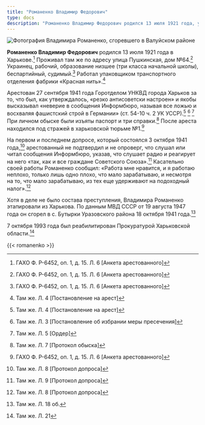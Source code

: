 ```yaml
---
title: "Романенко Владимир Федорович"
type: docs
description: "Романенко Владимир Федорович родился 13 июля 1921 года, уроженец Харькова. Арестован 27 сентября 1941 года Горотделом УНКВД города Харьков за то, что был, как утверждалось, «резко антисоветски настроен» и якобы высказывал «неверие в сообщения Информбюро, называя все ложью и восхваляя фашистский строй в Германии» (ст. 54-10 ч. 2 УК УССР). Cгорел в с. Бутырки Уразовского района 18 октября 1941 года."
---
```


![Фотография Владимира Романенко, сгоревшего в Валуйском районе](/static/img/butyrki/romanenko.png "Отретушированная фотография В. Ф. Романенко из его паспорта")

**Романенко Владимир Федорович** родился 13 июля 1921 года в Харькове.[^1] Проживал там же по адресу улица Пушкинская, дом №64.[^1] Украинец, рабочий, образование низшее (три класса начальной школы), беспартийный, судимый.[^1] Работал упаковщиком транспортного отделения фабрики «Красная нить».[^2]

Арестован 27 сентября 1941 года Горотделом УНКВД города Харьков за то, что был, как утверждалось, «резко антисоветски настроен» и якобы высказывал «неверие в сообщения Информбюро, называя все ложью и восхваляя фашистский строй в Германии» (ст. 54-10 ч. 2 УК УССР).[^2] [^3] [^4] При личном обыске были изъяты паспорт и три справки.[^5] После ареста находился под стражей в харьковской тюрьме №1.[^1]

На первом и последнем допросе, который состоялся 3 октября 1941 года,[^6] арестованный не подтвердил и не опроверг, что слушал или читал сообщения Информбюро, указав, что слушает радио и реагирует на него «так, как и все граждане Советского Союза».[^7] Касательно своей работы Романенко сообщил: «Работа мне нравится, и я работаю неплохо, только лишь одно плохо, что мало зарабатываю, и несмотря на то, что мало зарабатываю, из тех еще удерживают на подоходный налог».[^6]

Хотя в деле не было состава преступления, Владимира Романенко этапировали из Харькова. По данным МВД СССР от 19 августа 1947 года он сгорел в с. Бутырки Уразовского района 18 октября 1941 года.[^8]

7 октября 1993 года был реабилитирован Прокуратурой Харьковской области.[^9]

{{< romanenko >}}

[^1]: ГАХО Ф. Р-6452, оп. 1, д. 15. Л. 6 [Анкета арестованного]

[^2]: Там же. Л. 4 [Постановление на арест]

[^3]: Там же. Л. 3 [Постановление об избрании меры пресечения]

[^4]: Там же. Л. 5 [Ордер]

[^5]: Там же. Л. 7 [Протокол обыска]

[^6]: Там же. Л. 8 [Протокол допроса]

[^7]: Там же. Л. 9 [Протокол допроса]

[^8]: Там же. Л. 18 об.

[^9]: Там же. Л. 21
